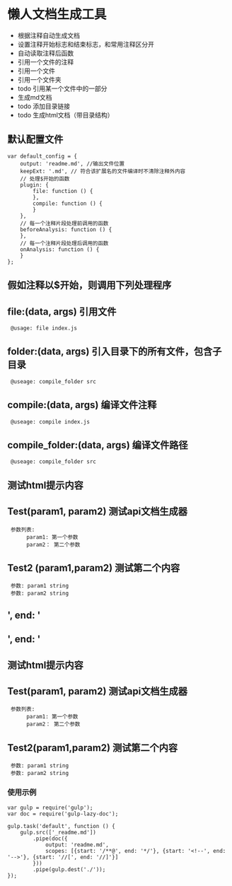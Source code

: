 # 懒人文档生成工具
* 根据注释自动生成文档
* 设置注释开始标志和结束标志，和常用注释区分开
* 自动读取注释后函数
* 引用一个文件的注释
* 引用一个文件
* 引用一个文件夹
* todo 引用某一个文件中的一部分
* 生成md文档
* todo 添加目录链接
* todo 生成html文档（带目录结构）


##  默认配置文件
```
var default_config = {
    output: 'readme.md', //输出文件位置
    keepExt: '.md', // 符合该扩展名的文件编译时不清除注释外内容
    // 处理$开始的函数
    plugin: {
        file: function () {
        },
        compile: function () {
        }
    },
    // 每一个注释片段处理前调用的函数
    beforeAnalysis: function () {
    },
    // 每一个注释片段处理后调用的函数
    onAnalysis: function () {
    }
};
```

##  假如注释以$开始，则调用下列处理程序
## file:(data, args)  引用文件
```
 @usage: file index.js
```

## folder:(data, args)  引入目录下的所有文件，包含子目录
```
 @useage: compile_folder src
```

## compile:(data, args)  编译文件注释
```
 @useage: compile index.js
```

## compile_folder:(data, args)  编译文件路径
```
 @useage: compile_folder src
```




## 测试html提示内容
## Test(param1, param2)  测试api文档生成器
```
 参数列表:
      param1: 第一个参数
      param2： 第二个参数
```

## Test2 (param1,param2)  测试第二个内容
```
 参数: param1 string
 参数: param2 string
```

## ', end: '
## ', end: '
## 测试html提示内容
## Test(param1, param2)  测试api文档生成器
```
 参数列表:
      param1: 第一个参数
      param2： 第二个参数
```

## Test2(param1,param2)  测试第二个内容
```
 参数: param1 string
 参数: param2 string
```



### 使用示例
```
var gulp = require('gulp');
var doc = require('gulp-lazy-doc');

gulp.task('default', function () {
    gulp.src(['_readme.md'])
        .pipe(doc({
            output: 'readme.md',
            scopes: [{start: '/**@', end: '*/'}, {start: '<!--', end: '-->'}, {start: '//[', end: '//]'}]
        }))
        .pipe(gulp.dest('./'));
});  
```